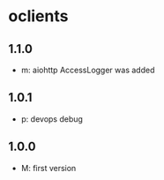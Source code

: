 # oclients

## 1.1.0
* m: aiohttp AccessLogger was added

## 1.0.1
* p: devops debug

## 1.0.0
* M: first version
